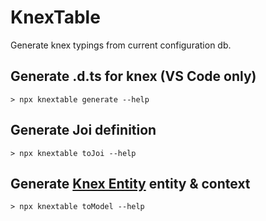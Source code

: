 # KnexTable

Generate knex typings from current configuration db.

## Generate .d.ts for knex (VS Code only)

```
> npx knextable generate --help
```

## Generate Joi definition

```
> npx knextable toJoi --help
```

## Generate [Knex Entity](https://github.com/Deliay/KnexEntity) entity & context

```
> npx knextable toModel --help
```
